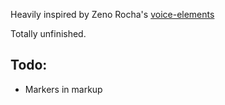 Heavily inspired by Zeno Rocha's [voice-elements](https://github.com/zenorocha/voice-elements)

Totally unfinished.

## Todo:

* Markers in markup